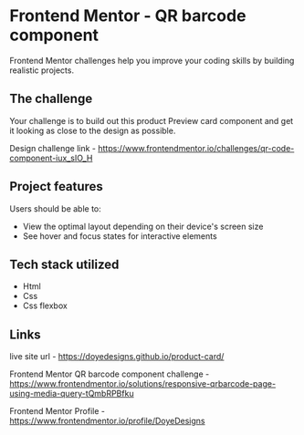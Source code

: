 # Frontend Mentor - QR barcode component

Frontend Mentor challenges help you improve your coding skills by building realistic projects.

## The challenge

Your challenge is to build out this product Preview card component  and get it looking as close to the design as possible.

 Design challenge link - https://www.frontendmentor.io/challenges/qr-code-component-iux_sIO_H


## Project features

Users should be able to:

- View the optimal layout depending on their device's screen size
- See hover and focus states for interactive elements

## Tech stack utilized

- Html
- Css
- Css flexbox

## Links
 live site url - https://doyedesigns.github.io/product-card/

 Frontend Mentor QR barcode component challenge - https://www.frontendmentor.io/solutions/responsive-qrbarcode-page-using-media-query-tQmbRPBfku

 Frontend Mentor Profile - https://www.frontendmentor.io/profile/DoyeDesigns